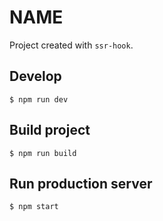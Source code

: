 # __NAME__

Project created with `ssr-hook`.

## Develop

```
$ npm run dev
```

## Build project

```
$ npm run build
```

## Run production server

```
$ npm start
```